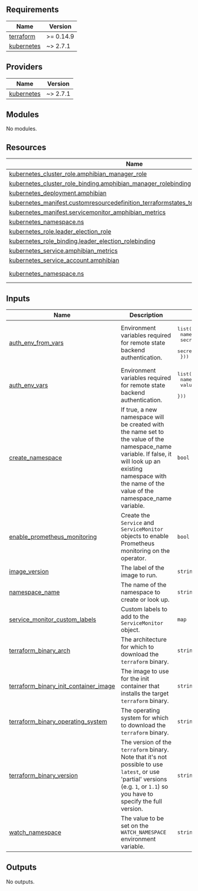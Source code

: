 <!-- BEGIN_TF_DOCS -->

## Requirements

| Name | Version |
|------|---------|
| <a name="requirement_terraform"></a> [terraform](#requirement\_terraform) | >= 0.14.9 |
| <a name="requirement_kubernetes"></a> [kubernetes](#requirement\_kubernetes) | ~> 2.7.1 |

## Providers

| Name | Version |
|------|---------|
| <a name="provider_kubernetes"></a> [kubernetes](#provider\_kubernetes) | ~> 2.7.1 |

## Modules

No modules.

## Resources

| Name | Type |
|------|------|
| [kubernetes_cluster_role.amphibian_manager_role](https://registry.terraform.io/providers/hashicorp/kubernetes/latest/docs/resources/cluster_role) | resource |
| [kubernetes_cluster_role_binding.amphibian_manager_rolebinding](https://registry.terraform.io/providers/hashicorp/kubernetes/latest/docs/resources/cluster_role_binding) | resource |
| [kubernetes_deployment.amphibian](https://registry.terraform.io/providers/hashicorp/kubernetes/latest/docs/resources/deployment) | resource |
| [kubernetes_manifest.customresourcedefinition_terraformstates_terraform_patoarvizu_dev](https://registry.terraform.io/providers/hashicorp/kubernetes/latest/docs/resources/manifest) | resource |
| [kubernetes_manifest.servicemonitor_amphibian_metrics](https://registry.terraform.io/providers/hashicorp/kubernetes/latest/docs/resources/manifest) | resource |
| [kubernetes_namespace.ns](https://registry.terraform.io/providers/hashicorp/kubernetes/latest/docs/resources/namespace) | resource |
| [kubernetes_role.leader_election_role](https://registry.terraform.io/providers/hashicorp/kubernetes/latest/docs/resources/role) | resource |
| [kubernetes_role_binding.leader_election_rolebinding](https://registry.terraform.io/providers/hashicorp/kubernetes/latest/docs/resources/role_binding) | resource |
| [kubernetes_service.amphibian_metrics](https://registry.terraform.io/providers/hashicorp/kubernetes/latest/docs/resources/service) | resource |
| [kubernetes_service_account.amphibian](https://registry.terraform.io/providers/hashicorp/kubernetes/latest/docs/resources/service_account) | resource |
| [kubernetes_namespace.ns](https://registry.terraform.io/providers/hashicorp/kubernetes/latest/docs/data-sources/namespace) | data source |

## Inputs

| Name | Description | Type | Default | Required |
|------|-------------|------|---------|:--------:|
| <a name="input_auth_env_from_vars"></a> [auth\_env\_from\_vars](#input\_auth\_env\_from\_vars) | Environment variables required for remote state backend authentication. | <pre>list(object({<br>    name = string<br>    secret_ref_key = string<br>    secret_ref_name = string<br>  }))</pre> | `[]` | no |
| <a name="input_auth_env_vars"></a> [auth\_env\_vars](#input\_auth\_env\_vars) | Environment variables required for remote state backend authentication. | <pre>list(object({<br>    name = string<br>    value = string<br>  }))</pre> | `[]` | no |
| <a name="input_create_namespace"></a> [create\_namespace](#input\_create\_namespace) | If true, a new namespace will be created with the name set to the value of the namespace\_name variable. If false, it will look up an existing namespace with the name of the value of the namespace\_name variable. | `bool` | `true` | no |
| <a name="input_enable_prometheus_monitoring"></a> [enable\_prometheus\_monitoring](#input\_enable\_prometheus\_monitoring) | Create the `Service` and `ServiceMonitor` objects to enable Prometheus monitoring on the operator. | `bool` | `false` | no |
| <a name="input_image_version"></a> [image\_version](#input\_image\_version) | The label of the image to run. | `string` | `"latest"` | no |
| <a name="input_namespace_name"></a> [namespace\_name](#input\_namespace\_name) | The name of the namespace to create or look up. | `string` | `"amp"` | no |
| <a name="input_service_monitor_custom_labels"></a> [service\_monitor\_custom\_labels](#input\_service\_monitor\_custom\_labels) | Custom labels to add to the `ServiceMonitor` object. | `map` | `{}` | no |
| <a name="input_terraform_binary_arch"></a> [terraform\_binary\_arch](#input\_terraform\_binary\_arch) | The architecture for which to download the `terraform` binary. | `string` | `"amd64"` | no |
| <a name="input_terraform_binary_init_container_image"></a> [terraform\_binary\_init\_container\_image](#input\_terraform\_binary\_init\_container\_image) | The image to use for the init container that installs the target `terraform` binary. | `string` | `"alpine:3.15.0"` | no |
| <a name="input_terraform_binary_operating_system"></a> [terraform\_binary\_operating\_system](#input\_terraform\_binary\_operating\_system) | The operating system for which to download the `terraform` binary. | `string` | `"linux"` | no |
| <a name="input_terraform_binary_version"></a> [terraform\_binary\_version](#input\_terraform\_binary\_version) | The version of the `terraform` binary. Note that it's not possible to use `latest`, or use 'partial' versions (e.g. `1`, or `1.1`) so you have to specify the full version. | `string` | `"1.1.2"` | no |
| <a name="input_watch_namespace"></a> [watch\_namespace](#input\_watch\_namespace) | The value to be set on the `WATCH_NAMESPACE` environment variable. | `string` | `""` | no |

## Outputs

No outputs.
<!-- END_TF_DOCS -->